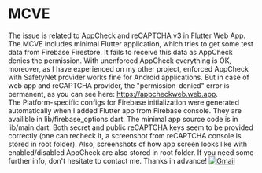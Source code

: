 # MCVE

The issue is related to AppCheck and reCAPTCHA v3 in Flutter Web App.
The MCVE includes minimal Flutter application, which tries to get some test data from Firebase Firestore. It fails to receive this data as AppCheck denies the permission. With unenforced AppCheck everything is OK, moreover, as I have experienced on my other project, enforced AppCheck with SafetyNet provider works fine for Android applications. But in case of web app and reCAPTCHA provider, the "permission-denied" error is permanent, as you can see here: https://appcheckweb.web.app.  
The Platform-specific configs for Firebase initialization were generated automatically when I added Flutter app from Firebase console. They are availible in lib/firebase_options.dart. The minimal app source code is in lib/main.dart. Both secret and public reCAPTCHA keys seem to be provided correctly (one can recheck it, a screenshot from reCAPTCHA console is stored in root folder). Also, screenshots of how app screen looks like with enabled/disabled AppCheck are also stored in root folder.
If you need some further info, don't hesitate to contact me. Thanks in advance!
[![Gmail](https://img.shields.io/badge/Gmail-D14836?style=for-the-badge&logo=gmail&logoColor=white)](mailto:egor.chukanov@gmail.com) 



